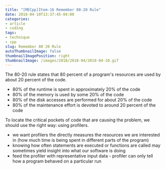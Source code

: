 ```yaml
---
title: "[MECpp]Item-16 Remember 80-20 Rule"
date: 2018-04-10T13:37:45-04:00
categories:
- article
- coding
tags:
- technique
- cpp
slug: Remember 80 20 Rule
autoThumbnailImage: false
thumbnailImagePosition: right
thumbnailImage: /images/2018/2018-04/2018-04-10.gif
---
```


The 80-20 rule states that 80 percent of a program's resources are used by about 20 percent of the code.
<!--more-->

* 80% of the runtime is spent in approximately 20% of the code
* 80% of the memory is used by some 20% of the code
* 80% of the disk accesses are performed for about 20% of the code
* 80% of the maintenance effort is devoted to around 20 percent of the code

To locate the critical pockets of code that are causing the problem, we should use the right way: using profilers.
* we want profilers the directly measures the resources we are interested in (how much time is being spent in different parts of the program)
* knowing how often statements are executed or functions are called may sometimes yield insight into what our software is doing
* feed the profiler with representative input data - profiler can only tell how a program behaved on a particular run